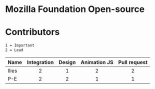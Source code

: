 # Mozilla Foundation Open-source

# Contributors
```txt
1 = Important
2 = Lead
```
| Name    | Integration | Design | Animation JS | Pull request
| :---    | :---:       | :--:   | :---:        | :--:
| Ilies   | 2           | 1      | 2            | 2
| P-E     | 2           | 2      | 1            | 1
